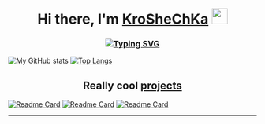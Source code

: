 <h1 align="center">Hi there, I'm <a href="https://github.com/KroSheChKa" target="_blank">KroSheChKa</a>
<img src="https://github.com/blackcater/blackcater/raw/main/images/Hi.gif" height="32"/></h1>
<h3 align="center"><a href="https://git.io/typing-svg"><img src="https://readme-typing-svg.demolab.com?font=Raleway&weight=300&size=27&duration=4200&pause=600&color=FFFFFF&center=true&vCenter=true&width=700&height=40&lines=A+self-taught+high+school+programmer.+.+." alt="Typing SVG" /></a></h3>

   ![My GitHub stats](https://github-readme-stats.vercel.app/api?username=KroSheChKa&hide=contribs,issues&count_private=true&show_icons=true&title_color=f8f8f8&text_color=cfcfcf&bg_color=0d1117&border_color=161b22&border_radius=20&icon_color=e2dc5d&ring_color=e2dc5d&card_width=450&number_format=long)
[![Top Langs](https://github-readme-stats.vercel.app/api/top-langs/?username=KroSheChKa&layout=default&title_color=f8f8f8&text_color=cfcfcf&bg_color=0d1117&border_color=161b22&border_radius=20&icon_color=e2dc5d&ring_color=e2dc5d&card_width=400&langs_count=2&number_format=long)](https://github.com/anuraghazra/github-readme-stats)

<h2 align="center">Really cool <a href="https://github.com/KroSheChKa?tab=repositories" target="_blank">projects</a></h2>

[![Readme Card](https://github-readme-stats.vercel.app/api/pin/?username=KroSheChKa&repo=BasketBot&layout=compact&title_color=f8f8f8&text_color=cfcfcf&bg_color=0d1117&border_color=161b22&border_radius=20&icon_color=e2dc5d&ring_color=e2dc5d)](https://github.com/KroSheChKa/BasketBot) 
[![Readme Card](https://github-readme-stats.vercel.app/api/pin/?username=KroSheChKa&repo=PandaBot&layout=compact&title_color=f8f8f8&text_color=cfcfcf&bg_color=0d1117&border_color=161b22&border_radius=20&icon_color=e2dc5d&ring_color=e2dc5d)](https://github.com/KroSheChKa/PandaBot) 
[![Readme Card](https://github-readme-stats.vercel.app/api/pin/?username=KroSheChKa&repo=FootBot&layout=compact&title_color=f8f8f8&text_color=cfcfcf&bg_color=0d1117&border_color=161b22&border_radius=20&icon_color=e2dc5d&ring_color=e2dc5d)](https://github.com/KroSheChKa/FootBot)

----


<!---
KroSheChKa/KroSheChKa is a ✨ special ✨ repository because its `README.md` (this file) appears on your GitHub profile.
You can click the Preview link to take a look at your changes.
--->
